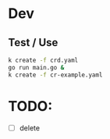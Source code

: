 # Dev

## Test / Use

```bash
k create -f crd.yaml
go run main.go &
k create -f cr-example.yaml
```

# TODO:

- [ ] delete
